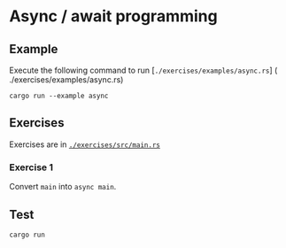 # Async / await programming

## Example

Execute the following command to run [`./exercises/examples/async.rs`] ( ./exercises/examples/async.rs)

```shell
cargo run --example async
```

## Exercises

Exercises are in [`./exercises/src/main.rs`](./exercises/src/main.rs)

### Exercise 1

Convert `main` into `async main`.

## Test

```shell
cargo run
```
